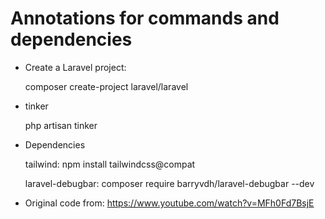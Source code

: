 # Annotations for commands and dependencies

- Create a Laravel project:

  composer create-project laravel/laravel

- tinker
  
  php artisan tinker

- Dependencies
  
  tailwind: npm install tailwindcss@compat

  laravel-debugbar: composer require barryvdh/laravel-debugbar --dev

- Original code from: 
   https://www.youtube.com/watch?v=MFh0Fd7BsjE  